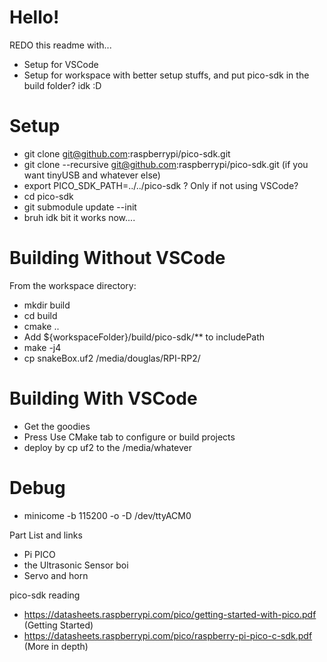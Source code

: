 # Hello!

REDO this readme with...
- Setup for VSCode
- Setup for workspace with better setup stuffs, and put pico-sdk in the build folder? idk :D

# Setup
- git clone git@github.com:raspberrypi/pico-sdk.git
- git clone --recursive git@github.com:raspberrypi/pico-sdk.git (if you want tinyUSB and whatever else)
- export PICO_SDK_PATH=../../pico-sdk ? Only if not using VSCode?
- cd pico-sdk
- git submodule update --init
- bruh idk bit it works now....

# Building Without VSCode
From the workspace directory:
- mkdir build
- cd build
- cmake ..
- Add ${workspaceFolder}/build/pico-sdk/** to includePath
- make -j4
- cp snakeBox.uf2 /media/douglas/RPI-RP2/

# Building With VSCode
- Get the goodies
- Press Use CMake tab to configure or build projects
- deploy by cp uf2 to the /media/whatever

# Debug
- minicome -b 115200 -o -D /dev/ttyACM0

Part List and links
- Pi PICO
- the Ultrasonic Sensor boi
- Servo and horn


pico-sdk reading
- https://datasheets.raspberrypi.com/pico/getting-started-with-pico.pdf (Getting Started)
- https://datasheets.raspberrypi.com/pico/raspberry-pi-pico-c-sdk.pdf (More in depth)